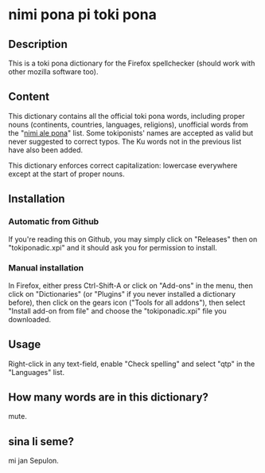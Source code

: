 # nimi pona pi toki pona
## Description
This is a toki pona dictionary for the Firefox spellchecker (should work with other mozilla software too).

## Content
This dictionary contains all the official toki pona words, including proper nouns (continents, countries, languages, religions), unofficial words from the "[nimi ale pona](https://docs.google.com/document/d/10hP3kR7mFN0E6xW3U6fZyDf7xKEEvxssM96qLq4E0ms/)" list. Some tokiponists' names are accepted as valid but never suggested to correct typos. The Ku words not in the previous list have also been added.

This dictionary enforces correct capitalization: lowercase everywhere except at the start of proper nouns.

## Installation
### Automatic from Github
If you're reading this on Github, you may simply click on "Releases" then on "tokiponadic.xpi" and it should ask you for permission to install.

### Manual installation
In Firefox, either press Ctrl-Shift-A or click on "Add-ons" in the menu, then click on "Dictionaries" (or "Plugins" if you never installed a dictionary before), then click on the gears icon ("Tools for all addons"), then select "Install add-on from file" and choose the "tokiponadic.xpi" file you downloaded.

## Usage
Right-click in any text-field, enable "Check spelling" and select "qtp" in the "Languages" list.

## How many words are in this dictionary?
mute.


## sina li seme?
mi jan Sepulon.
